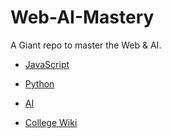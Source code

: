# Web-AI-Mastery

A Giant repo to master the Web & AI.

* [JavaScript](./JS)
  
* [Python](./Python)

* [AI](./Artificial-Intelligence)


* [College Wiki](./College-Wiki)
